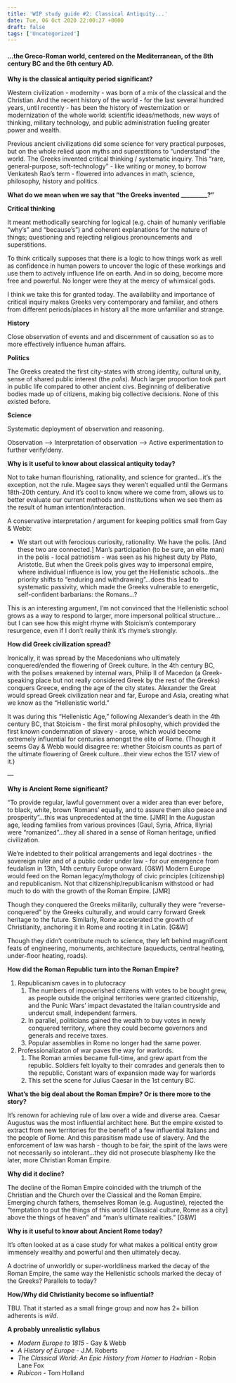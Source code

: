 ```yaml
---
title: 'WIP study guide #2: Classical Antiquity...'
date: Tue, 06 Oct 2020 22:00:27 +0000
draft: false
tags: ['Uncategorized']
---
```


#### ...**the Greco-Roman world, centered on the Mediterranean, of the 8th century BC and the 6th century AD**.

**Why is the classical antiquity period significant?**

Western civilization - modernity - was born of a mix of the classical and the Christian. And the recent history of the world - for the last several hundred years, until recently - has been the history of westernization or modernization of the whole world: scientific ideas/methods, new ways of thinking, military technology, and public administration fueling greater power and wealth. 

Previous ancient civilizations did some science for very practical purposes, but on the whole relied upon myths and superstitions to “understand” the world. The Greeks invented critical thinking / systematic inquiry. This “rare, general-purpose, soft-technology” - like writing or money, to borrow Venkatesh Rao’s term - flowered into advances in math, science, philosophy, history and politics. 

**What do we mean when we say that “the Greeks invented \_\_\_\_\_\_\_\_\_?”**

**Critical thinking**

It meant methodically searching for logical (e.g. chain of humanly verifiable “why’s” and “because’s”) and coherent explanations for the nature of things; questioning and rejecting religious pronouncements and superstitions.

To think critically supposes that there is a logic to how things work as well as confidence in human powers to uncover the logic of these workings and use them to actively influence life on earth. And in so doing, become more free and powerful. No longer were they at the mercy of whimsical gods.

I think we take this for granted today. The availability and importance of critical inquiry makes Greeks very contemporary and familiar, and others from different periods/places in history all the more unfamiliar and strange. 

**History**

Close observation of events and and discernment of causation so as to more effectively influence human affairs.

**Politics**

The Greeks created the first city-states with strong identity, cultural unity, sense of shared public interest (the _polis_). Much larger proportion took part in public life compared to other ancient civs. Beginning of deliberative bodies made up of citizens, making big collective decisions. None of this existed before.

**Science**

Systematic deployment of observation and reasoning.

Observation —> Interpretation of observation —> Active experimentation to further verify/deny.

**Why is it useful to know about classical antiquity today?**

Not to take human flourishing, rationality, and science for granted…it’s the exception, not the rule. Magee says they weren’t equalled until the Germans 18th-20th century. And it’s cool to know where we come from, allows us to better evaluate our current methods and institutions when we see them as the result of human intention/interaction. 

A conservative interpretation / argument for keeping politics small from Gay & Webb:

*   We start out with ferocious curiosity, rationality. We have the polis. \[And these two are connected.\] Man’s participation (to be sure, an elite man) in the polis - local patriotism - was seen as his highest duty by Plato, Aristotle. But when the Greek polis gives way to impersonal empire, where individual influence is low, you get the Hellenistic schools…the priority shifts to “enduring and withdrawing”…does this lead to systematic passivity, which made the Greeks vulnerable to energetic, self-confident barbarians: the Romans…?

This is an interesting argument, I’m not convinced that the Hellenistic school grows as a way to respond to larger, more impersonal political structure…but I can see how this might rhyme with Stoicism’s contemporary resurgence, even if I don’t really think it’s rhyme’s strongly.

**How did Greek civilization spread?**

Ironically, it was spread by the Macedonians who ultimately conquered/ended the flowering of Greek culture. In the 4th century BC, with the polises weakened by internal wars, Philip II of Macedon (a Greek-speaking place but not really considered Greek by the rest of the Greeks) conquers Greece, ending the age of the city states. Alexander the Great would spread Greek civilization near and far, Europe and Asia, creating what we know as the “Hellenistic world.”

It was during this “Hellenistic Age,” following Alexander’s death in the 4th century BC, that Stoicism - the first moral philosophy, which provided the first known condemnation of slavery - arose, which would become extremely influential for centuries amongst the elite of Rome. (Though it seems Gay & Webb would disagree re: whether Stoicism counts as part of the ultimate flowering of Greek culture…their view echos the 1517 view of it.)

—

**Why is Ancient Rome significant?**

“To provide regular, lawful government over a wider area than ever before, to black, white, brown ‘Romans’ equally, and to assure them also peace and prosperity”…this was unprecedented at the time. \[JMR\] In the Augustan age, leading families from various provinces (Gaul, Syria, Africa, Illyria) were “romanized”…they all shared in a sense of Roman heritage, unified civilization. 

We’re indebted to their political arrangements and legal doctrines - the sovereign ruler and of a public order under law - for our emergence from feudalism in 13th, 14th century Europe onward. \[G&W\] Modern Europe would feed on the Roman legacy/mythology of civic principles (citizenship) and republicanism. Not that citizenship/republicanism withstood or had much to do with the growth of the Roman Empire. \[JMR\]

Though they conquered the Greeks militarily, culturally they were “reverse-conquered” by the Greeks culturally, and would carry forward Greek heritage to the future. Similarly, Rome accelerated the growth of Christianity, anchoring it in Rome and rooting it in Latin. \[G&W\]

Though they didn’t contribute much to science, they left behind magnificent feats of engineering, monuments, architecture (aqueducts, central heating, under-floor heating, roads).

**How did the Roman Republic turn into the Roman Empire?**

1.  Republicanism caves in to plutocracy
    1.  The numbers of impoverished citizens with votes to be bought grew, as people outside the original territories were granted citizenship, and the Punic Wars’ impact devastated the Italian countryside and undercut small, independent farmers. 
    2.  In parallel, politicians gained the wealth to buy votes in newly conquered territory, where they could become governors and generals and receive taxes.
    3.  Popular assemblies in Rome no longer had the same power.
2.  Professionalizaton of war paves the way for warlords.
    1.  The Roman armies became full-time, and grew apart from the republic. Soldiers felt loyalty to their comrades and generals then to the republic. Constant wars of expansion made way for warlords
    2.  This set the scene for Julius Caesar in the 1st century BC.

**What’s the big deal about the Roman Empire? Or is there more to the story?**

It’s renown for achieving rule of law over a wide and diverse area. Caesar Augustus was the most influential architect here. But the empire existed to extract from new territories for the benefit of a few influential Italians and the people of Rome. And this parasitism made use of slavery. And the enforcement of law was harsh - though to be fair, the spirit of the laws were not necessarily so intolerant…they did not prosecute blasphemy like the later, more Christian Roman Empire.

**Why did it decline?**

The decline of the Roman Empire coincided with the triumph of the Christian and the Church over the Classical and the Roman Empire. Emerging church fathers, themselves Roman (e.g. Augustine), rejected the “temptation to put the things of this world \[Classical culture, Rome as a city\] above the things of heaven” and “man’s ultimate realities.” \[G&W\]

**Why is it useful to know about Ancient Rome today?**

It’s often looked at as a case study for what makes a political entity grow immensely wealthy and powerful and then ultimately decay.

A doctrine of unworldly or super-worldliness marked the decay of the Roman Empire, the same way the Hellenistic schools marked the decay of the Greeks? Parallels to today?

**How/Why did Christianity become so influential?**

TBU. That it started as a small fringe group and now has 2+ billion adherents is _wild_.

**A probably unrealistic syllabus**

*   _Modern Europe to 1815_ - Gay & Webb
*   _A History of Europe_ - J.M. Roberts
*   _The Classical World: An Epic History from Homer to Hadrian_ - Robin Lane Fox
*   _Rubicon_ - Tom Holland
